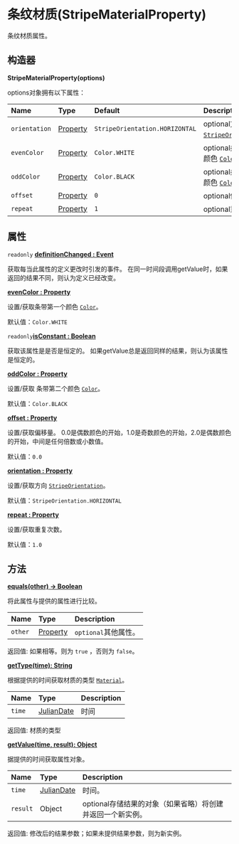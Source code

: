 # 条纹材质(StripeMaterialProperty)

条纹材质属性。

## 构造器

**StripeMaterialProperty(options)**

options对象拥有以下属性：

| Name          | Type                                                         | Default                        | Description                                                  |
| :------------ | :----------------------------------------------------------- | :----------------------------- | :----------------------------------------------------------- |
| `orientation` | [Property](https://www.vvpstk.com/public/Cesium/Documentation/Property.html) | `StripeOrientation.HORIZONTAL` | optional方向 [`StripeOrientation`](https://www.vvpstk.com/public/Cesium/Documentation/StripeOrientation.html)。 |
| `evenColor`   | [Property](https://www.vvpstk.com/public/Cesium/Documentation/Property.html) | `Color.WHITE`                  | optional条带第一个颜色 [`Color`](https://www.vvpstk.com/public/Cesium/Documentation/Color.html)。 |
| `oddColor`    | [Property](https://www.vvpstk.com/public/Cesium/Documentation/Property.html) | `Color.BLACK`                  | optional条带第二个颜色 [`Color`](https://www.vvpstk.com/public/Cesium/Documentation/Color.html)。 |
| `offset`      | [Property](https://www.vvpstk.com/public/Cesium/Documentation/Property.html) | `0`                            | optional偏移量。                                             |
| `repeat`      | [Property](https://www.vvpstk.com/public/Cesium/Documentation/Property.html) | `1`                            | optional重复次数。                                           |

## 属性

`readonly` **[definitionChanged : Event]()**

获取每当此属性的定义更改时引发的事件。 在同一时间段调用getValue时，如果返回的结果不同，则认为定义已经改变。

**[evenColor : Property]()**

设置/获取条带第一个颜色 [`Color`](https://www.vvpstk.com/public/Cesium/Documentation/Color.html)。

默认值：`Color.WHITE`

`readonly`**[isConstant : Boolean]()**

获取该属性是是否是恒定的。 如果getValue总是返回同样的结果，则认为该属性是恒定的。

**[oddColor : Property]()**

设置/获取 条带第二个颜色 [`Color`](https://www.vvpstk.com/public/Cesium/Documentation/Color.html)。

默认值：`Color.BLACK`

**[offset : Property]()**

设置/获取偏移量。 0.0是偶数颜色的开始，1.0是奇数颜色的开始，2.0是偶数颜色的开始，中间是任何倍数或小数值。

默认值：`0.0`

**[orientation : Property]()**

设置/获取方向 [`StripeOrientation`](https://www.vvpstk.com/public/Cesium/Documentation/StripeOrientation.html)。

默认值：`StripeOrientation.HORIZONTAL`

**[repeat : Property]()**

设置/获取重复次数。

默认值：`1.0`

## 方法

**[equals(other) → Boolean]()**

将此属性与提供的属性进行比较。

| Name    | Type                                                         | Description          |
| :------ | :----------------------------------------------------------- | :------------------- |
| `other` | [Property](https://www.vvpstk.com/public/Cesium/Documentation/Property.html) | `optional`其他属性。 |

返回值: 如果相等。则为 `true` ，否则为 `false`。

**[getType(time): String]()**

根据提供的时间获取材质的类型 [`Material`](https://www.vvpstk.com/public/Cesium/Documentation/Material.html)。

| Name   | Type                                                         | Description |
| :----- | :----------------------------------------------------------- | :---------- |
| `time` | [JulianDate](https://www.vvpstk.com/public/Cesium/Documentation/JulianDate.html) | 时间        |

返回值: 材质的类型

**[getValue(time, result): Object]()**

据提供的时间获取属性对象。

| Name     | Type                                                         | Description                                                |
| :------- | :----------------------------------------------------------- | :--------------------------------------------------------- |
| `time`   | [JulianDate](https://www.vvpstk.com/public/Cesium/Documentation/JulianDate.html) | 时间。                                                     |
| `result` | Object                                                       | optional存储结果的对象（如果省略）将创建并返回一个新实例。 |

返回值: 修改后的结果参数；如果未提供结果参数，则为新实例。